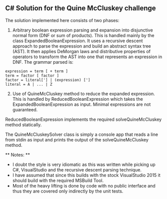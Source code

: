 ## C# Solution for the Quine McCluskey challenge ##

The solution implemented here consists of two phases:

1. Arbitrary boolean expression parsing and expansion into disjunctive normal form (DNF or sum of products). This is handled mainly by the class ExpandedBooleanExpression. It uses a recursive descent approach to parse the expression and build an abstract syntax tree (AST). It then applies DeMorgan laws and distributive properties of operators to transform the AST into one that represents an expression in DNF. The grammar parsed is:

```
expression = term [ + term ]
term = factor [ factor ]
factor = literal['] | (expression) [']
literal = A | ... | Z
```

2. Use of QuineMcCluskey method to reduce the expanded expression. This is handled by ReducedBooleanExpression which takes the ExpandedBooleanExpression as input. Minimal expressions are not guaranteed.

ReducedBooleanExpression implements the required solveQuineMcCluskey method statically.

The QuineMcCluskeySolver class is simply a console app that reads a line from stdin as input and prints the output of the solveQuineMcCluskey method.

** Notes: **

- I doubt the style is very idiomatic as this was written while picking up C#, VisualStudio and the recursive descent parsing technique.
- I have assumed that since this builds with the stock VisualStudio 2015 it should build with the required MSBuild Tool.
- Most of the heavy lifting is done by code with no public interface and thus they are covered only indirectly by the unit tests.
